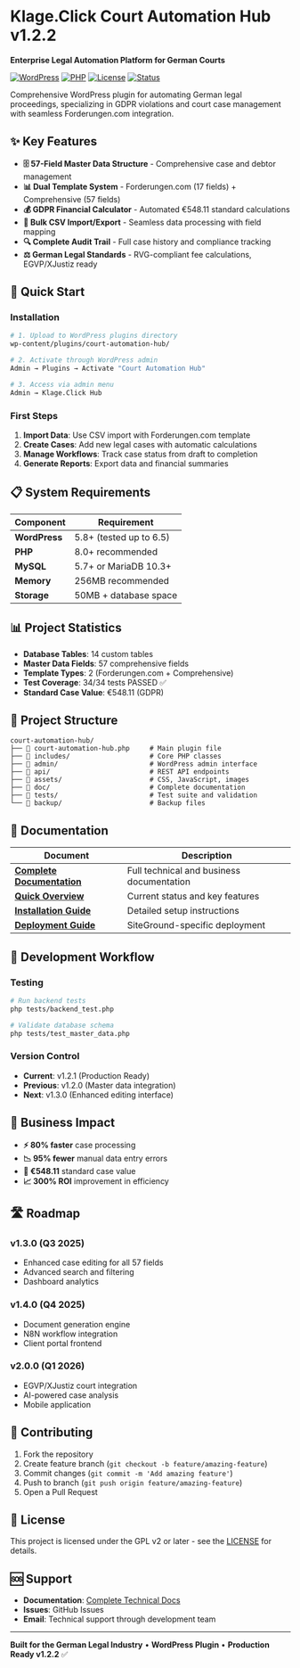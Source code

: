 # Klage.Click Court Automation Hub v1.2.2

**Enterprise Legal Automation Platform for German Courts**

[![WordPress](https://img.shields.io/badge/WordPress-5.8%2B-blue.svg)](https://wordpress.org/)
[![PHP](https://img.shields.io/badge/PHP-8.0%2B-purple.svg)](https://php.net/)
[![License](https://img.shields.io/badge/License-GPL%20v2%2B-green.svg)](https://www.gnu.org/licenses/gpl-2.0.html)
[![Status](https://img.shields.io/badge/Status-Production%20Ready-brightgreen.svg)]()

Comprehensive WordPress plugin for automating German legal proceedings, specializing in GDPR violations and court case management with seamless Forderungen.com integration.

## ✨ Key Features

- **🗄️ 57-Field Master Data Structure** - Comprehensive case and debtor management
- **📊 Dual Template System** - Forderungen.com (17 fields) + Comprehensive (57 fields)  
- **💰 GDPR Financial Calculator** - Automated €548.11 standard calculations
- **📁 Bulk CSV Import/Export** - Seamless data processing with field mapping
- **🔍 Complete Audit Trail** - Full case history and compliance tracking
- **⚖️ German Legal Standards** - RVG-compliant fee calculations, EGVP/XJustiz ready

## 🚀 Quick Start

### Installation
```bash
# 1. Upload to WordPress plugins directory
wp-content/plugins/court-automation-hub/

# 2. Activate through WordPress admin
Admin → Plugins → Activate "Court Automation Hub"

# 3. Access via admin menu
Admin → Klage.Click Hub
```

### First Steps
1. **Import Data**: Use CSV import with Forderungen.com template
2. **Create Cases**: Add new legal cases with automatic calculations  
3. **Manage Workflows**: Track case status from draft to completion
4. **Generate Reports**: Export data and financial summaries

## 📋 System Requirements

| Component | Requirement |
|-----------|-------------|
| **WordPress** | 5.8+ (tested up to 6.5) |
| **PHP** | 8.0+ recommended |
| **MySQL** | 5.7+ or MariaDB 10.3+ |
| **Memory** | 256MB recommended |
| **Storage** | 50MB + database space |

## 📊 Project Statistics

- **Database Tables**: 14 custom tables
- **Master Data Fields**: 57 comprehensive fields  
- **Template Types**: 2 (Forderungen.com + Comprehensive)
- **Test Coverage**: 34/34 tests PASSED ✅
- **Standard Case Value**: €548.11 (GDPR)

## 📁 Project Structure

```
court-automation-hub/
├── 📄 court-automation-hub.php     # Main plugin file
├── 📁 includes/                    # Core PHP classes
├── 📁 admin/                       # WordPress admin interface  
├── 📁 api/                         # REST API endpoints
├── 📁 assets/                      # CSS, JavaScript, images
├── 📁 doc/                         # Complete documentation
├── 📁 tests/                       # Test suite and validation
└── 📁 backup/                      # Backup files
```

## 📖 Documentation

| Document | Description |
|----------|-------------|
| **[Complete Documentation](doc/klage.click_project_doc_v120.MD)** | Full technical and business documentation |
| **[Quick Overview](doc/project_overview_v120.MD)** | Current status and key features |
| **[Installation Guide](INSTALLATION.md)** | Detailed setup instructions |
| **[Deployment Guide](SITEGROUND-DEPLOYMENT-GUIDE.md)** | SiteGround-specific deployment |

## 🔄 Development Workflow

### Testing
```bash
# Run backend tests
php tests/backend_test.php

# Validate database schema  
php tests/test_master_data.php
```

### Version Control
- **Current**: v1.2.1 (Production Ready)
- **Previous**: v1.2.0 (Master data integration)
- **Next**: v1.3.0 (Enhanced editing interface)

## 🏢 Business Impact

- **⚡ 80% faster** case processing
- **📉 95% fewer** manual data entry errors  
- **💼 €548.11** standard case value
- **📈 300% ROI** improvement in efficiency

## 🛣️ Roadmap

### v1.3.0 (Q3 2025)
- Enhanced case editing for all 57 fields
- Advanced search and filtering
- Dashboard analytics

### v1.4.0 (Q4 2025)  
- Document generation engine
- N8N workflow integration
- Client portal frontend

### v2.0.0 (Q1 2026)
- EGVP/XJustiz court integration
- AI-powered case analysis
- Mobile application

## 🤝 Contributing

1. Fork the repository
2. Create feature branch (`git checkout -b feature/amazing-feature`)
3. Commit changes (`git commit -m 'Add amazing feature'`)
4. Push to branch (`git push origin feature/amazing-feature`)
5. Open a Pull Request

## 📄 License

This project is licensed under the GPL v2 or later - see the [LICENSE](https://www.gnu.org/licenses/gpl-2.0.html) for details.

## 🆘 Support

- **Documentation**: [Complete Technical Docs](doc/klage.click_project_doc_v120.MD)
- **Issues**: GitHub Issues
- **Email**: Technical support through development team

---

**Built for the German Legal Industry** • **WordPress Plugin** • **Production Ready v1.2.2** ✅